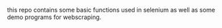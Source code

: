 this repo contains some basic functions used in selenium as well as some demo programs for webscraping.
